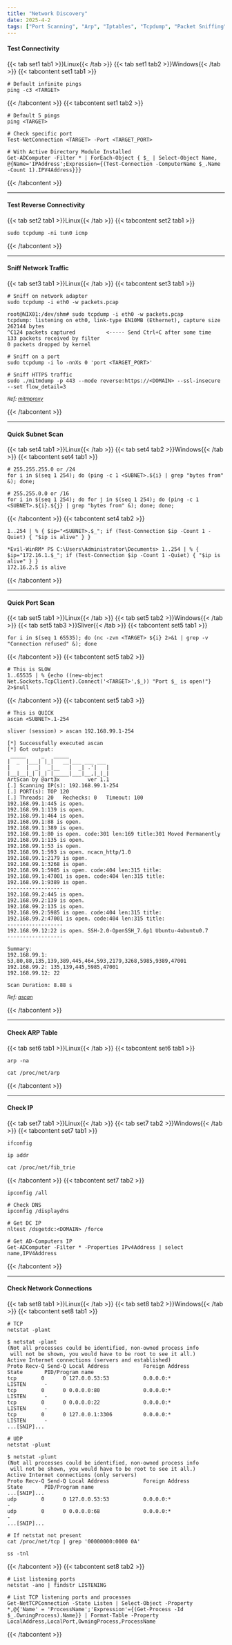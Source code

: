```yaml
---
title: "Network Discovery"
date: 2025-4-2
tags: ["Port Scanning", "Arp", "Iptables", "Tcpdump", "Packet Sniffing", "Reconnaissance", "Port", "Network", "Discovery", "Ping"]
---
```


#### Test Connectivity

{{< tab set1 tab1 >}}Linux{{< /tab >}}
{{< tab set1 tab2 >}}Windows{{< /tab >}}
{{< tabcontent set1 tab1 >}}

```console
# Default infinite pings
ping -c3 <TARGET>
```

{{< /tabcontent >}}
{{< tabcontent set1 tab2 >}}

```console
# Default 5 pings
ping <TARGET>
```

```console
# Check specific port
Test-NetConnection <TARGET> -Port <TARGET_PORT>
```

```console
# With Active Directory Module Installed
Get-ADComputer -Filter * | ForEach-Object { $_ | Select-Object Name, @{Name='IPAddress';Expression={(Test-Connection -ComputerName $_.Name -Count 1).IPV4Address}}}
```

{{< /tabcontent >}}

---

#### Test Reverse Connectivity

{{< tab set2 tab1 >}}Linux{{< /tab >}}
{{< tabcontent set2 tab1 >}}

```console
sudo tcpdump -ni tun0 icmp
```

{{< /tabcontent >}}

---

#### Sniff Network Traffic

{{< tab set3 tab1 >}}Linux{{< /tab >}}
{{< tabcontent set3 tab1 >}}

```console
# Sniff on network adapter
sudo tcpdump -i eth0 -w packets.pcap
```

```console {class="sample-code"}
root@NIX01:/dev/shm# sudo tcpdump -i eth0 -w packets.pcap
tcpdump: listening on eth0, link-type EN10MB (Ethernet), capture size 262144 bytes
^C124 packets captured          <----- Send Ctrl+C after some time
133 packets received by filter
0 packets dropped by kernel
```

```console
# Sniff on a port
sudo tcpdump -i lo -nnXs 0 'port <TARGET_PORT>'
```

```console
# Sniff HTTPS traffic
sudo ./mitmdump -p 443 --mode reverse:https://<DOMAIN> --ssl-insecure --set flow_detail=3
```

<small>*Ref: [mitmproxy](https://mitmproxy.org/)*</small>

{{< /tabcontent >}}

---

#### Quick Subnet Scan

{{< tab set4 tab1 >}}Linux{{< /tab >}}
{{< tab set4 tab2 >}}Windows{{< /tab >}}
{{< tabcontent set4 tab1 >}}

```console
# 255.255.255.0 or /24
for i in $(seq 1 254); do (ping -c 1 <SUBNET>.${i} | grep "bytes from" &); done;
```

```console
# 255.255.0.0 or /16
for i in $(seq 1 254); do for j in $(seq 1 254); do (ping -c 1 <SUBNET>.${i}.${j} | grep "bytes from" &); done; done;
```

{{< /tabcontent >}}
{{< tabcontent set4 tab2 >}}

```console
1..254 | % { $ip="<SUBNET>.$_"; if (Test-Connection $ip -Count 1 -Quiet) { "$ip is alive" } }
```

```console {class="sample-code"}
*Evil-WinRM* PS C:\Users\Administrator\Documents> 1..254 | % { $ip="172.16.1.$_"; if (Test-Connection $ip -Count 1 -Quiet) { "$ip is alive" } }
172.16.2.5 is alive
```

{{< /tabcontent >}}

---

#### Quick Port Scan

{{< tab set5 tab1 >}}Linux{{< /tab >}}
{{< tab set5 tab2 >}}Windows{{< /tab >}}
{{< tab set5 tab3 >}}Sliver{{< /tab >}}
{{< tabcontent set5 tab1 >}}

```console
for i in $(seq 1 65535); do (nc -zvn <TARGET> ${i} 2>&1 | grep -v "Connection refused" &); done
```

{{< /tabcontent >}}
{{< tabcontent set5 tab2 >}}

```console
# This is SLOW
1..65535 | % {echo ((new-object Net.Sockets.TcpClient).Connect('<TARGET>',$_)) "Port $_ is open!"} 2>$null
```

{{< /tabcontent >}}
{{< tabcontent set5 tab3 >}}

```console
# This is QUICK
ascan <SUBNET>.1-254
```

```console {class="sample-code"}
sliver (session) > ascan 192.168.99.1-254

[*] Successfully executed ascan
[*] Got output:
 _____     _   _____             
|  _  |___| |_|   __|___ ___ ___                                                                                                                                                                                    
|     |  _|  _|__   |  _| .'|   |                                                                                                                                                                                   
|__|__|_| |_| |_____|___|__,|_|_|                                                                                                                                                                                   
ArtScan by @art3x         ver 1.1                                                                                                                                                                                   
[.] Scanning IP(s): 192.168.99.1-254
[.] PORT(s): TOP 120                                                                                                                                                                                                
[.] Threads: 20   Rechecks: 0   Timeout: 100                                                                                                                                                                        
192.168.99.1:445 is open.                                                                                                                                                                                           
192.168.99.1:139 is open.
192.168.99.1:464 is open.
192.168.99.1:88 is open.
192.168.99.1:389 is open.
192.168.99.1:80 is open. code:301 len:169 title:301 Moved Permanently
192.168.99.1:135 is open.
192.168.99.1:53 is open.
192.168.99.1:593 is open. ncacn_http/1.0
192.168.99.1:2179 is open.
192.168.99.1:3268 is open.
192.168.99.1:5985 is open. code:404 len:315 title:
192.168.99.1:47001 is open. code:404 len:315 title:
192.168.99.1:9389 is open.
------------------
192.168.99.2:445 is open.
192.168.99.2:139 is open.
192.168.99.2:135 is open.
192.168.99.2:5985 is open. code:404 len:315 title:
192.168.99.2:47001 is open. code:404 len:315 title:
------------------
192.168.99.12:22 is open. SSH-2.0-OpenSSH_7.6p1 Ubuntu-4ubuntu0.7
------------------

Summary:
192.168.99.1: 53,80,88,135,139,389,445,464,593,2179,3268,5985,9389,47001
192.168.99.2: 135,139,445,5985,47001
192.168.99.12: 22

Scan Duration: 8.88 s
```

<small>*Ref: [ascan](https://github.com/art3x/ascan)*</small>

{{< /tabcontent >}}

---

#### Check ARP Table

{{< tab set6 tab1 >}}Linux{{< /tab >}}
{{< tabcontent set6 tab1 >}}

```console
arp -na
```

```console
cat /proc/net/arp
```

{{< /tabcontent >}}

---

#### Check IP

{{< tab set7 tab1 >}}Linux{{< /tab >}}
{{< tab set7 tab2 >}}Windows{{< /tab >}}
{{< tabcontent set7 tab1 >}}

```console
ifconfig
```

```console
ip addr
```

```console
cat /proc/net/fib_trie
```

{{< /tabcontent >}}
{{< tabcontent set7 tab2 >}}

```console
ipconfig /all
```

```console
# Check DNS
ipconfig /displaydns
```

```console
# Get DC IP
nltest /dsgetdc:<DOMAIN> /force
```

```console
# Get AD-Computers IP
Get-ADComputer -Filter * -Properties IPv4Address | select name,IPV4Address
```

{{< /tabcontent >}}

---

#### Check Network Connections

{{< tab set8 tab1 >}}Linux{{< /tab >}}
{{< tab set8 tab2 >}}Windows{{< /tab >}}
{{< tabcontent set8 tab1 >}}

```console
# TCP
netstat -plant
```

```console {class="sample-code"}
$ netstat -plant
(Not all processes could be identified, non-owned process info                                          
 will not be shown, you would have to be root to see it all.)                                           
Active Internet connections (servers and established)                                                   
Proto Recv-Q Send-Q Local Address           Foreign Address         State       PID/Program name        
tcp        0      0 127.0.0.53:53           0.0.0.0:*               LISTEN      -                       
tcp        0      0 0.0.0.0:80              0.0.0.0:*               LISTEN      -                       
tcp        0      0 0.0.0.0:22              0.0.0.0:*               LISTEN      -                       
tcp        0      0 127.0.0.1:3306          0.0.0.0:*               LISTEN      -
...[SNIP]... 
```

```console
# UDP
netstat -plunt
```

```console {class="sample-code"}
$ netstat -plunt
(Not all processes could be identified, non-owned process info
 will not be shown, you would have to be root to see it all.)
Active Internet connections (only servers)
Proto Recv-Q Send-Q Local Address           Foreign Address         State       PID/Program name    
...[SNIP]...                  
udp        0      0 127.0.0.53:53           0.0.0.0:*                           -                   
udp        0      0 0.0.0.0:68              0.0.0.0:*                           - 
...[SNIP]... 
```

```console
# If netstat not present
cat /proc/net/tcp | grep '00000000:0000 0A'
```

```console
ss -tnl
```

{{< /tabcontent >}}
{{< tabcontent set8 tab2 >}}

```console
# List listening ports
netstat -ano | findstr LISTENING
```

```console
# List TCP listening ports and processes
Get-NetTCPConnection -State Listen | Select-Object -Property *,@{'Name' = 'ProcessName';'Expression'={(Get-Process -Id $_.OwningProcess).Name}} | Format-Table -Property LocalAddress,LocalPort,OwningProcess,ProcessName
```

{{< /tabcontent >}}
